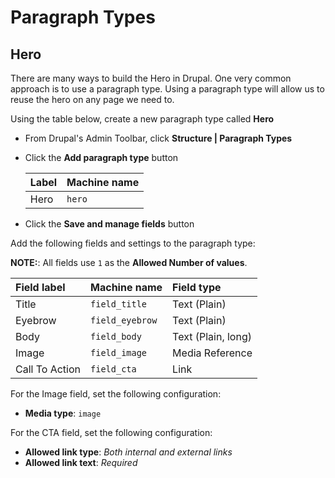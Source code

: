 # Paragraph Types

## Hero

There are many ways to build the Hero in Drupal.  One very common approach is to use a paragraph type. Using a paragraph type will allow us to reuse the hero on any page we need to.

Using the table below, create a new paragraph type called **Hero**
* From Drupal's Admin Toolbar, click **Structure | Paragraph Types**
* Click the **Add paragraph type** button

  | Label | Machine name |
  | :--- | :--- |
  | Hero | `hero` |

* Click the **Save and manage fields** button

Add the following fields and settings to the paragraph type:

**NOTE:**: All fields use `1` as the **Allowed Number of values**.

| Field label | Machine name | Field type |
| :--- | :--- | :--- |
| Title | `field_title` | Text \(Plain\) |
| Eyebrow | `field_eyebrow` | Text \(Plain\) |
| Body | `field_body` | Text \(Plain, long\) |
| Image | `field_image` | Media Reference |
| Call To Action | `field_cta` | Link |

For the Image field, set the following configuration:
* **Media type**: `image`

For the CTA field, set the following configuration:
* **Allowed link type**: _Both internal and external links_
* **Allowed link text**: _Required_